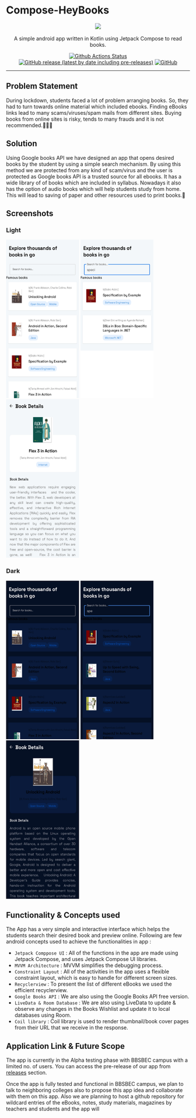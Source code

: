 # Compose-HeyBooks

<div align="center" style="text-align:center">

<img src="https://raw.githubusercontent.com/gdsc-bbsbec/GBooks/master/app/src/main/res/mipmap-xhdpi/ic_launcher_round.png"/> <br>


<p> A simple android app written in Kotlin using Jetpack Compose to read books.<br></p>

<a href="https://github.com/gdsc-bbsbec/gbooks/actions/workflows/android.yml"><img src="https://github.com/gdsc-bbsbec/gbooks/actions/workflows/android.yml/badge.svg" alt="Github Actions Status"></a> <a href="https://github.com/gdsc-bbsbec/GBooks/releases/tag/v0.1-alpha"><img alt="GitHub release (latest by date including pre-releases)" src="https://img.shields.io/github/v/release/gdsc-bbsbec/gbooks?include_prereleases&style=plastic"></a> <a href="https://github.com/gdsc-bbsbec/gbooks/releases"></a> <a href="https://github.com/gdsc-bbsbec/gbooks/tree/master/LICENSE.md"><img alt="GitHub" src="https://img.shields.io/github/license/gdsc-bbsbec/gbooks?style=plastic"></a>

---

</div>

## **Problem Statement**

During lockdown, students faced a lot of problem arranging books. So, they had to turn towards online material which included ebooks. Finding eBooks links lead to many scams/viruses/spam mails from different sites. Buying books from online sites is risky, tends to many frauds and it is not recommended.🤦🏻‍♂️

## **Solution**

Using Google books API we have designed an app that opens desired books by the student by using a simple search mechanism. By using this method we are protected from any kind of scam/virus and the user is protected as Google books API is a trusted source for all ebooks. It has a wide library of of books which are included in syllabus. Nowadays it also has the option of audio books which will help students study from home. This will lead to saving of paper and other resources used to print books.🤩

## **Screenshots**
### **Light**
<img width="200" height="433" src="./assets/images/screenshots/light/Screenshot_20221015-184455_HeyBooks.jpg"> <img width="200" height="433" src="./assets/images/screenshots/light/Screenshot_20221015-184516_HeyBooks.jpg"> <img width="200" height="433" src="./assets/images/screenshots/light/Screenshot_20221015-184529_HeyBooks.jpg"> 

### **Dark**
<img width="200" height="433" src="./assets/images/screenshots/dark/Screenshot_20221015-185047_HeyBooks.jpg"> <img width="200" height="433" src="./assets/images/screenshots/dark/Screenshot_20221015-185059_HeyBooks.jpg"> <img width="200" height="433" src="./assets/images/screenshots/dark/Screenshot_20221015-185051_HeyBooks.jpg">  

## **Functionality & Concepts used**

The App has a very simple and interactive interface which helps the students search their desired book and preview online. Following are few android concepts used to achieve the functionalities in app :


- `Jetpack Comppose UI` : All of the functions in the app are made using Jetpack Compose, and uses Jetpack Compose UI libraries.
- `MVVM Architecture` : MVVM simplifies the debugging process.
- `Constraint Layout` : All of the activities in the app uses a flexible constraint layout, which is easy to handle for different screen sizes.
- `Recyclerview` :  To present the list of different eBooks we used the efficient recyclerview. 
- `Google Books API` : We are also using the Google Books API free version.
- `LiveData & Room Database` : We are also using LiveData to update & observe any changes in the Books Wishlist and update it to local databases using Room.
- `Coil library` : Coil library is used to render thumbnail/book cover pages from their URL that we receive in the response.

## **Application Link & Future Scope**

The app is currently in the Alpha testing phase with BBSBEC campus with a limited no. of users. You can access the pre-release of our app from [releases](https://github.com/gdsc-bbsbec/GBooks/releases/) section.

Once the app is fully tested and functional in BBSBEC campus, we plan to talk to neighboring colleges also to propose this app idea and collaborate with them on this app. Also we are planning to host a github repository for wildcard entries of the eBooks, notes, study materials, magazines by teachers and students and the app will 
